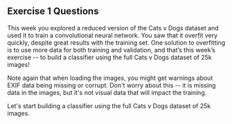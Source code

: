 ## Exercise 1 Questions

This week you explored a reduced version of the Cats v Dogs dataset and used it to train a convolutional neural network. You saw that it overfit very quickly, despite great results with the training set. One solution to overfitting is to use more data for both training and validation, and that’s this week’s exercise -- to build a classifier using the full Cats v Dogs dataset of 25k images!

Note again that when loading the images, you might get warnings about EXIF data being missing or corrupt. Don't worry about this -- it is missing data in the images, but it's not visual data that will impact the training.

Let's start building a classifier using the full Cats v Dogs dataset of 25k images.